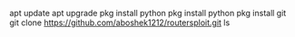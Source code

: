 apt update
apt upgrade
pkg install python
pkg install python
pkg install git 
git clone https://github.com/aboshek1212/routersploit.git
ls

